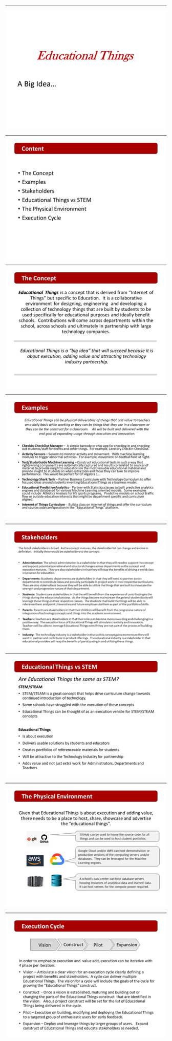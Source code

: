 _______________________________________________

![](images/Slide1.PNG)
_______________________________________________

 ![](images/Slide2.PNG)
_______________________________________________

 ![](images/Slide3.PNG)
_______________________________________________

 ![](images/Slide4.PNG)
_______________________________________________

 ![](images/Slide5.PNG)
_______________________________________________

 ![](images/Slide6.PNG)
_______________________________________________

 ![](images/Slide7.PNG)
_______________________________________________
 ![](images/Slide8.PNG)
 
 